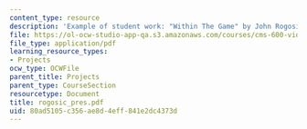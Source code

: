 ```yaml
---
content_type: resource
description: 'Example of student work: "Within The Game" by John Rogosic.'
file: https://ol-ocw-studio-app-qa.s3.amazonaws.com/courses/cms-600-videogame-theory-and-analysis-fall-2007/80ad5105c356ae8d4eff841e2dc4373d_rogosic_pres.pdf
file_type: application/pdf
learning_resource_types:
- Projects
ocw_type: OCWFile
parent_title: Projects
parent_type: CourseSection
resourcetype: Document
title: rogosic_pres.pdf
uid: 80ad5105-c356-ae8d-4eff-841e2dc4373d
---
```

